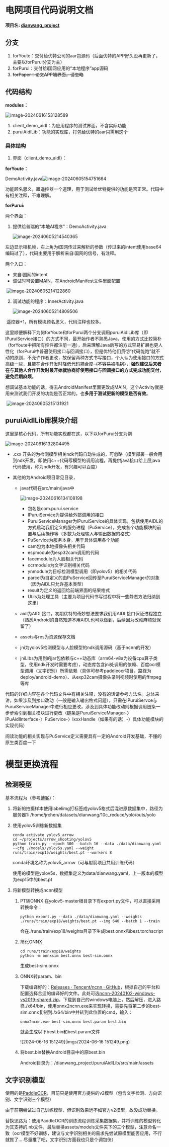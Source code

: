 # 电网项目代码说明文档

**项目名: [dianwang_project](https://github.com/jrchen2022a/dianwang_project)**

## 分支

1. forYoute：交付给优特公司的aar包源码（后面优特的APP好久没再更新了，主要以forPurui分支为主）
2. forPurui：交付给i国网应用的“本地程序”app源码
3. ~~forPaper：论文APP端界面，请忽略~~

## 代码结构

**modules：**

![image-20240616153128589](imgs/image-20240616153128589.png)

1. client_demo_aidl：为应用程序的测试界面，不含实际功能
2. puruiAidlLib：功能的实现库，打包给优特的aar只需用这个

### 具体结构

1. 界面（client_demo_aidl）：

**forYoute：**

DemoActivity.java![image-20240605154751664](imgs/image-20240605154751664.png)

功能顾名思义，跟遥控器一个道理，用于测试给优特提供的功能是否正常。代码中有相关注释，不难理解。

**forPurui:**

两个界面：

 1. 提供给普瑞的“本地AI程序”：DemoActivity.java 

    ![image-20240605214540365](imgs/image-20240605214540365.png)

​	左边显示相机帧，右上角为i国网传过来解析的参数（传过来的intent使用base64编码过了），代码主要用于解析来自i国网的信号，有注释。

两个入口：

- 来自i国网的intent
- 调试时可设置MAIN，在AndroidManifest文件里面配置

​			![image-20240605214122860](imgs/image-20240605214122860.png)

2. 调试功能的程序：InnerActivity.java

   ![image-20240605214809506](imgs/image-20240605214809506.png)

​	遥控器+1，所有模块顾名思义，代码注释也较多。

​	这里顺便解释下为何forYoute和forPurui两个分支调用puruiAidlLib库（即IPuruiService接口）的方式不同，最开始作者不熟悉Java，使用的方式比较简朴（forYoute中把所有控件都注册一通），后来理解Java后写的方式容易扩展也更人性化（forPurui中普遍使用接口与回调接口），但是优特他们贯彻“代码能跑”就不动的原则，不允许作者更改，故保留两种方式书写接口，个人认为使用接口的方式高级一些，且能在合作开发时降低代码耦合度~~（不容易被甩锅）~~，**强烈建议后来者在与其他人合作开发时最开始就协商好使用接口与回调接口的方式完成功能交付，避免后期麻烦**。

​	想调试基本功能的话，得去AndroidManifest里面更改成MAIN，这个Activity就是用来测试我们开发的功能是否正常的，也**多用于测试更新的模型是否有效**。

​			![image-20240605215131921](imgs/image-20240605215131921.png)



## puruiAidlLib库模块介绍

这里是核心代码，所有功能实现都在这，以下以forPurui分支为例

![image-20240616132804495](imgs/image-20240616132804495.png)

- .cxx 开头的为检测模型相关ndk代码自动生成的，可忽略（模型部署一般会用到ndk开发，即使用c++代码写模型的调用流程，再提供java接口给上层java代码使用，称为ndk开发，有兴趣可以百度）

- 其他的为Android项目常见目录，

  - java代码在src/main/java中

    ![image-20240616134108198](imgs/image-20240616134108198.png)

    - 包名是com.purui.service
    - IPuruiService为提供给外部调用的接口
    - PuruiServiceManager为IPuruiService的具体实现，包括使用AIDL的方式启动我们定义的服务进程（PuService），完成各个功能模块的前置与后续操作等（多数为处理输入与输出数据的格式）
    - PuService为服务本身，用于具体调用各个功能
    - cam包为本地摄像头相关代码
    - espmodule为esp32cam调用的代码
    - facemodule为人脸相关代码
    - ocrmodule为文字识别相关代码
    - ynmodule为目标检测模型调用（即yolov5）的相关代码
    - parcel为自定义的由PuService回传至PuruiServiceManager的对象（因为AiDL只允许基本类型）
    - result为定义的返回给前端界面的结果格式
    - Utils为处理工具（主要为项目代码书写过程中将一些静态方法归纳到这里）

  - aidl为AIDL接口，初期优特的奇妙想法要求我们用AIDL接口保证进程独立（熟悉Android的自然知道不用AIDL也可以做到，后续因为改动麻烦就保留了）

  - assets与res为资源保存文档

  - jni为yolov5检测模型与人脸模型的ndk调用源码（基于ncnn的开发）

  - jniLIbs为用到的jar包依赖与c++动态库（arm64-v8a为设备cpu算子类型，使用ndk开发时需要考虑），动态库包含jni处调用的依赖、百度ocr模型调用（文字识别）所需依赖（具体可参考paddleocr项目，路径为deploy/android-demo）、从exp32cam摄像头录制视频时使用的ffmpeg等库

代码的详细内容在各个代码文件中有相关注释，没有的话请参考方法名。总体来讲，如果涉及到接口改动（一般是输入输出格式问题），只需在IPuruiServce与PuruiServiceManager中进行相应更改，涉及到具体功能改动则根据调用链条一步步索引到相关模块进行更改（链条是PuruiServiceManager-〉IPuAidlInterface-〉PuService-〉IxxxHandle（如果有的话）-〉具体功能模块的实现代码）

阅读功能的相关实现与PuService定义需要具有一定的Android开发基础，不懂的原生类百度一下

# 模型更换流程

## 检测模型

基本流程为（参考[博客](https://blog.csdn.net/LHYlhy0825/article/details/123060624)）：

1. 将新的拍摄样本使用labelimg打标签成yolov5格式后混进原数据集中，路径为服务器1: /home/jrchen/datasets/dianwang/10c_reduce/yolo/outs/yolo

2. 使用yolov5训练新数据集

   ```
   conda activate yolov5_arrow
   cd ~/projects/arrow_shooting/yolov5
   python train.py --epoch 300 --batch 16 --data ./data/dianwang.yaml --cfg ./models/yolov5s.yaml --weight runs/train/exp15/weights/best.pt --workers 8
   ```

   conda环境名称为yolov5_arrow（可与射箭项目共用训练代码）

   使用的模型是yolov5s，数据集定义为data/dianwang.yaml，上一版本的模型为exp15中的best.pt

3. 将新模型转换成ncnn模型

   1. PT转ONNX
      在yolov5-master根目录下有export.py文件，可以直接采用转换命令：

      ``` 
      python export.py --data ./data/dianwang.yaml --weights ./runs/train/exp18/weights/best.pt --img 640 --batch 1 --train
      ```

      会在./runs/train/exp18/weights目录下生成best.onnx和best.torchscript

   2. 简化ONNX

      ```
      cd runs/train/exp18/weights
      python -m onnxsim best.onnx best-sim.onnx
      ```

      生成best-sim.onnx

   3. ONNX转param、bin

      下载编译好的：[Releases · Tencent/ncnn · GitHub](https://github.com/Tencent/ncnn/releases)，根据自己的平台和配置选择合适的编译好的文件。此处可选[ncnn-20240102-windows-vs2019-shared.zip](ncnn-20240102-windows-vs2019-shared.zip)，下载到自己的windows电脑上，然后解压，进入路径./x64/bin，使用onnx2ncnn.exe来实现转换，需要先将第二步的best-sim.onnx复制到./x64/bin中并转到此位置的cmd，输入：

      ```
      onnx2ncnn.exe best-sim.onnx best.param best.bin
      ```

      就会生成以下best.bin和best.param文件

      ![2024-06-16 151249](imgs/2024-06-16 151249.png)

   4. 将best.bin替换Android目录中的原best.bin

      Android目录为：/dianwang_project/puruiAidlLib/src/main/assets

## 文字识别模型

使用的是[PaddleOCR](https://github.com/PaddlePaddle/PaddleOCR)，目前只是使用官方提供的v2模型（包含文字检测、方向识别、文字识别三个模型）

由于前期尝试过自己训练模型，但识别效果远不如官方v2模型，故没成功替换。

替换思路为：使用PaddleOCR的训练流程训练采集数据集，并将训练的模型转化为其支持的.nb文件，最后替换assets/models文件夹下的三个模型，注意命名一致（ocr模型不好训练，建议与文字识别相关的需求先尝试原模型能否应用，不行就推了... 尽量推了吧，文字识别方面我也只是个调包侠）



